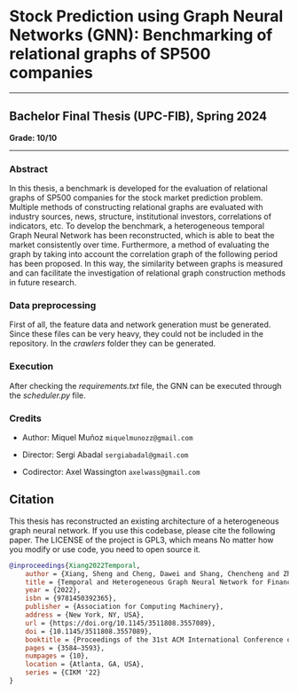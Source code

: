 # Stock Prediction using Graph Neural Networks (GNN): Benchmarking of relational graphs of SP500 companies

---

**Bachelor Final Thesis (UPC-FIB), Spring 2024**
----
**Grade: 10/10**


---

### Abstract

In this thesis, a benchmark is developed for the evaluation of relational graphs
of SP500 companies for the stock market prediction problem. Multiple methods of constructing relational graphs are evaluated with industry sources, news,
structure, institutional investors, correlations of indicators, etc. To develop the
benchmark, a heterogeneous temporal Graph Neural Network has been reconstructed, which is able to beat the market consistently over time. 
Furthermore, a method of evaluating the graph by taking into account the correlation
graph of the following period has been proposed. In this way, the similarity
between graphs is measured and can facilitate the investigation of relational
graph construction methods in future research.


### Data preprocessing

First of all, the feature data and network generation must be generated. Since these files can be very heavy, they could not be included in the repository. 
In the *crawlers* folder they can be generated.

### Execution

After checking the *requirements.txt* file, the GNN can be executed through the *scheduler.py* file.

### Credits

- Author: Miquel Muñoz `miquelmunozz@gmail.com`

- Director: Sergi Abadal `sergiabadal@gmail.com`

- Codirector: Axel Wassington `axelwass@gmail.com`


## Citation

This thesis has reconstructed an existing architecture of a heterogeneous graph neural network. If you use this codebase, please cite the following paper.
The LICENSE of the project is GPL3, which means No matter how you modify or use code, you need to open source it.


```bibtex
@inproceedings{Xiang2022Temporal,
    author = {Xiang, Sheng and Cheng, Dawei and Shang, Chencheng and Zhang, Ying and Liang, Yuqi},
    title = {Temporal and Heterogeneous Graph Neural Network for Financial Time Series Prediction},
    year = {2022},
    isbn = {9781450392365},
    publisher = {Association for Computing Machinery},
    address = {New York, NY, USA},
    url = {https://doi.org/10.1145/3511808.3557089},
    doi = {10.1145/3511808.3557089},
    booktitle = {Proceedings of the 31st ACM International Conference on Information & Knowledge Management},
    pages = {3584–3593},
    numpages = {10},
    location = {Atlanta, GA, USA},
    series = {CIKM '22}
}
